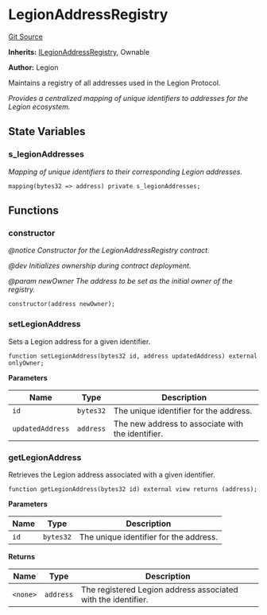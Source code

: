 # LegionAddressRegistry
[Git Source](https://github.com/Legion-Team/legion-protocol-contracts/blob/76d9c4dea483beb3f4b747419db2d23fd27a8182/src/registries/LegionAddressRegistry.sol)

**Inherits:**
[ILegionAddressRegistry](/src/interfaces/registries/ILegionAddressRegistry.sol/interface.ILegionAddressRegistry.md), Ownable

**Author:**
Legion

Maintains a registry of all addresses used in the Legion Protocol.

*Provides a centralized mapping of unique identifiers to addresses for the Legion ecosystem.*


## State Variables
### s_legionAddresses
*Mapping of unique identifiers to their corresponding Legion addresses.*


```solidity
mapping(bytes32 => address) private s_legionAddresses;
```


## Functions
### constructor

*@notice Constructor for the LegionAddressRegistry contract.*

*@dev Initializes ownership during contract deployment.*

*@param newOwner The address to be set as the initial owner of the registry.*


```solidity
constructor(address newOwner);
```

### setLegionAddress

Sets a Legion address for a given identifier.


```solidity
function setLegionAddress(bytes32 id, address updatedAddress) external onlyOwner;
```
**Parameters**

|Name|Type|Description|
|----|----|-----------|
|`id`|`bytes32`|The unique identifier for the address.|
|`updatedAddress`|`address`|The new address to associate with the identifier.|


### getLegionAddress

Retrieves the Legion address associated with a given identifier.


```solidity
function getLegionAddress(bytes32 id) external view returns (address);
```
**Parameters**

|Name|Type|Description|
|----|----|-----------|
|`id`|`bytes32`|The unique identifier for the address.|

**Returns**

|Name|Type|Description|
|----|----|-----------|
|`<none>`|`address`|The registered Legion address associated with the identifier.|


